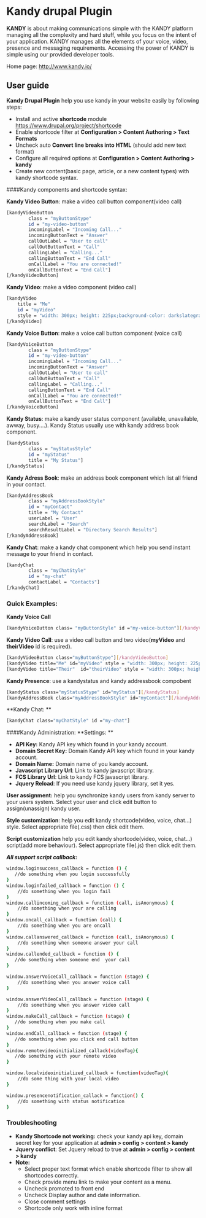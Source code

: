 # Kandy drupal Plugin
**KANDY** is about making communications simple with the KANDY platform managing all the complexity and hard stuff, while you focus on the intent of your application. KANDY manages all the elements of your voice, video, presence and messaging requirements. Accessing the power of KANDY is simple using our provided developer tools.

Home page: http://www.kandy.io/
## User guide
**Kandy Drupal Plugin** help you use kandy in your website easily by following steps:
+ Install and active **shortcode** module https://www.drupal.org/project/shortcode
+ Enable shortcode filter at **Configuration > Content Authoring > Text Formats**
+ Uncheck auto **Convert line breaks into HTML** (should add new text format)
+ Configure all required options at **Configuration > Content Authoring > kandy**
+ Create new content(basic page, article, or a new content types) with kandy shortcode syntax.

####Kandy components and shortcode syntax:

**Kandy Video Button**: make a video call button component(video call)
```sh
[kandyVideoButton
        class = "myButtonStype"
        id = "my-video-button"
        incomingLabel = "Incoming Call..."
        incomingButtonText = "Answer"
        callOutLabel = "User to call"
        callOutButtonText = "Call"
        callingLabel = "Calling..."
        callingButtonText = "End Call"
        onCallLabel = "You are connected!"
        onCallButtonText = "End Call"]
[/kandyVideoButton]
```
**Kandy Video**: make a video component (video call)
```sh
[kandyVideo 
    title = "Me" 
    id = "myVideo" 
    style = "width: 300px; height: 225px;background-color: darkslategray;"]
[/kandyVideo]
  ```
  
  **Kandy Voice Button**: make a voice call button component (voice call)
```sh
[kandyVoiceButton
        class = "myButtonStype"
        id = "my-video-button"
        incomingLabel = "Incoming Call..."
        incomingButtonText = "Answer"
        callOutLabel = "User to call"
        callOutButtonText = "Call"
        callingLabel = "Calling..."
        callingButtonText = "End Call"
        onCallLabel = "You are connected!"
        onCallButtonText = "End Call"]
[/kandyVoiceButton]
```
  
**Kandy Status**: make a kandy user status component (available, unavailable, awway, busy....). Kandy Status usually use with kandy address book component.
```sh
[kandyStatus
        class = "myStatusStyle"
        id = "myStatus"
        title = "My Status"]
[/kandyStatus]
  ```
**Kandy Adress Book**: make an address book component which list all friend in your contact.
```sh
[kandyAddressBook
        class = "myAddressBookStyle"
        id = "myContact"
        title = "My Contact"
        userLabel = "User"
        searchLabel = "Search"
        searchResultLabel = "Directory Search Results"]
[/kandyAddressBook]
  ```
  
**Kandy Chat**: make a kandy chat component which help you send instant message to your friend in contact.
```sh
[kandyChat
        class = "myChatStyle"
        id = "my-chat"
        contactLabel = "Contacts"]
[/kandyChat]
  ```
  
### Quick Examples: 
**Kandy Voice Call**
```sh
[kandyVoiceButton class= "myButtonStyle" id ="my-voice-button"][/kandyVoiceButton]
```
**Kandy Video Call**: use a video call button and two video(**myVideo** and **theirVideo** id is required).
   ```sh
[kandyVideoButton class="myButtonStype"][/kandyVideoButton]
[kandyVideo title="Me" id="myVideo" style = "width: 300px; height: 225px;background-color: darkslategray;"][/kandyVideo]
[kandyVideo title="Their"  id="theirVideo" style = "width: 300px; height: 225px;background-color: darkslategray;"][/kandyVideo]
```
**Kandy Presence**: use a kandystatus and kandy addressbook compobent
```sh
[kandyStatus class="myStatusStype" id="myStatus"][/kandyStatus]
[kandyAddressBook class="myAddressBookStyle" id="myContact"][/kandyAddressBook]
```

**Kandy Chat: **
```sh
[kandyChat class="myChatStyle" id ="my-chat"]
```

####Kandy Administration:
**Settings: ** 

- **API Key:** Kandy API key which found in your kandy account.
- **Domain Secret Key:** Domain Kandy API key which found in your kandy account.
- **Domain Name:** Domain name of you kandy account.
- **Javascript Library Url**: Link to kandy javascript library.
- **FCS Library Url**: Link to kandy FCS javascript library.
- **Jquery Reload**: If you need use kandy jquery library, set it yes.


**User assignment:**  help you synchronize kandy users from kandy server to your users system. Select your user and click edit button to assign(unassign) kandy user.

**Style customization**: help you edit kandy shortcode(video, voice, chat...) style. Select appropriate file(.css) then click edit them.

**Script customization** help you edit kandy shortcode(video, voice, chat...) script(add more behaviour). Select appropriate file(.js) then click edit them.

***All support script callback:***
```sh
window.loginsuccess_callback = function () {
   //do something when you login successfully
}
window.loginfailed_callback = function () {
    //do something when you login fail
}
window.callincoming_callback = function (call, isAnonymous) {
    //do something when your are calling
}
window.oncall_callback = function (call) {
    //do something when you are oncall
}
window.callanswered_callback = function (call, isAnonymous) {
    //do something when someone answer your call
}
window.callended_callback = function () {
   //do something when someone end  your call
}

window.answerVoiceCall_callback = function (stage) {
    //do something when you answer voice call
}

window.answerVideoCall_callback = function (stage) {
    //do something when you answer video call
}
window.makeCall_callback = function (stage) {
   //do something when you make call
}
window.endCall_callback = function (stage) {
   //do something when you click end call button
}
window.remotevideoinitialized_callack(videoTag){
   //do something with your remote video
}

window.localvideoinitialized_callback = function(videoTag){
    //do some thing with your local video
}

window.presencenotification_callack = function() {
    //do something with status notification
}
```

### Troubleshooting
- **Kandy Shortcode not working:** check your kandy api key, domain secret key for your application at **admin > config > content > kandy**
- **Jquery conflict**: Set Jquery reload to true at **admin > config > content > kandy**
- **Note:**
    * Select proper text format which enable shortcode filter to show all shortcodes correctly.
    * Check provide menu link to make your content as a menu.
    * Uncheck promoted to front end
    * Uncheck Display author and date information.
    * Close comment settings
    * Shortcode only work with inline format
